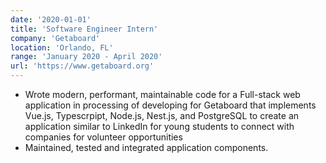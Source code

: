 ```yaml
---
date: '2020-01-01'
title: 'Software Engineer Intern'
company: 'Getaboard'
location: 'Orlando, FL'
range: 'January 2020 - April 2020'
url: 'https://www.getaboard.org'
---
```


- Wrote modern, performant, maintainable code for a Full-stack web application in processing of developing for Getaboard that implements Vue.js, Typescrpipt, Node.js, Nest.js, and PostgreSQL to create an application similar to LinkedIn for young students to connect with companies for volunteer opportunities
- Maintained, tested and integrated application components.
